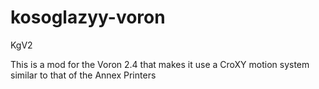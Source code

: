 # kosoglazyy-voron
KgV2

This is a mod for the Voron 2.4 that makes it use a CroXY motion system similar to that of the Annex Printers
 
